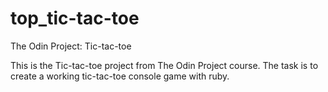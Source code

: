 # top_tic-tac-toe

The Odin Project: Tic-tac-toe

This is the Tic-tac-toe project from The Odin Project course. The task is to create a working tic-tac-toe console game with ruby.